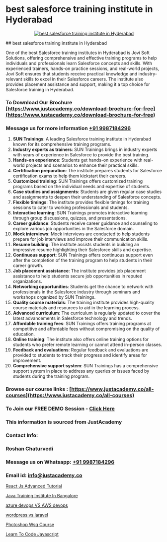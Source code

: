 # best salesforce training institute in Hyderabad

<p align="center">
  <a href="https://justacademy.co/course-detail/salesforce-training">
    <img src="https://justacademy.co/storage2/course_image/1709973792_course_image.webp" alt="best salesforce training institute in Hyderabad">
  </a>
</p>
## best salesforce training institute in Hyderabad

One of the best Salesforce training institutes in Hyderabad is Jovi Soft Solutions, offering comprehensive and effective training programs to help individuals and professionals learn Salesforce concepts and skills. With experienced trainers, hands-on practice sessions, and real-world projects, Jovi Soft ensures that students receive practical knowledge and industry-relevant skills to excel in their Salesforce careers. The institute also provides placement assistance and support, making it a top choice for Salesforce training in Hyderabad.
### To Download Our Brochure [https://www.justacademy.co/download-brochure-for-free](https://www.justacademy.co/download-brochure-for-free)
### Message us for more information [+91 9987184296](https://api.whatsapp.com/send?phone=919987184296)
1) **SUN Trainings**: A leading Salesforce training institute in Hyderabad known for its comprehensive training programs.
2) **Industry experts as trainers**: SUN Trainings brings in industry experts with years of experience in Salesforce to provide the best training.
3) **Hands-on experience**: Students get hands-on experience with real-world projects and scenarios to enhance their practical skills.
4) **Certification preparation**: The institute prepares students for Salesforce certification exams to help them kickstart their careers.
5) **Customized training**: SUN Trainings offers customized training programs based on the individual needs and expertise of students.
6) **Case studies and assignments**: Students are given regular case studies and assignments to deepen their understanding of Salesforce concepts.
7) **Flexible timings**: The institute provides flexible timings for training sessions to cater to working professionals and students.
8) **Interactive learning**: SUN Trainings promotes interactive learning through group discussions, quizzes, and presentations.
9) **Career guidance**: Students receive career guidance and counseling to explore various job opportunities in the Salesforce domain.
10) **Mock interviews**: Mock interviews are conducted to help students prepare for job interviews and improve their communication skills.
11) **Resume building**: The institute assists students in building an impressive resume highlighting their Salesforce skills and expertise.
12) **Continuous support**: SUN Trainings offers continuous support even after the completion of the training program to help students in their career growth.
13) **Job placement assistance**: The institute provides job placement assistance to help students secure job opportunities in reputed organizations.
14) **Networking opportunities**: Students get the chance to network with professionals in the Salesforce industry through seminars and workshops organized by SUN Trainings.
15) **Quality course materials**: The training institute provides high-quality course materials and resources to aid in the learning process.
16) **Advanced curriculum**: The curriculum is regularly updated to cover the latest advancements in Salesforce technology and trends.
17) **Affordable training fees**: SUN Trainings offers training programs at competitive and affordable fees without compromising on the quality of education.
18) **Online training**: The institute also offers online training options for students who prefer remote learning or cannot attend in-person classes.
19) **Feedback and evaluations**: Regular feedback and evaluations are provided to students to track their progress and identify areas for improvement.
20) **Comprehensive support system**: SUN Trainings has a comprehensive support system in place to address any queries or issues faced by students during the training program.

### Browse our course links : [https://www.justacademy.co/all-courses](https://www.justacademy.co/all-courses) 
### To Join our FREE DEMO Session - [Click Here](https://www.justacademy.co/register-for-course-demo)


### This information is sourced from JustAcademy
### Contact Info:
### Roshan Chaturvedi
### Message us on Whatsapp: [+91 9987184296](https://api.whatsapp.com/send?phone=919987184296)
### Email id: [info@justacademy.co](mailto:info@justacademy.co)
                
[React Js Advanced Tutorial](https://www.linkedin.com/pulse/react-js-advanced-tutorial-justacademy-chandigarh-yxbsc?trackingId=or9V%2FA3Qwr9lSTKKmEV3Fw%3D%3D&lipi=urn%3Ali%3Apage%3Ad_flagship3_company_admin%3BKQmokhDTSBO4c3m1OKbvVA%3D%3D)

[Java Training Institute In Bangalore](https://www.linkedin.com/pulse/java-training-institute-bangalore-justacademy-bay-area-n30se?trackingId=tydBBgM0jNqidT0Hc6gKhw%3D%3D&lipi=urn%3Ali%3Apage%3Ad_flagship3_company_admin%3BHcd7BaCMQFaWbBih5QcMnA%3D%3D)

[azure devops VS AWS devops](https://medium.com/@justacademytraining/azure-devops-vs-aws-devops-c00fa24f7bd8)

[wordpress vs laravel](https://medium.com/@namusn/wordpress-vs-laravel-fd414b3873ba)

[Photoshop Wsq Course](https://justacademyin.github.io/justacademy/photoshop-wsq-course)

[Learn To Code Javascript](https://justacademyin.github.io/Articles/Learn-To-Code-Javascript)

